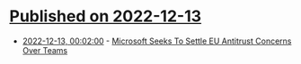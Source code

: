 # [Published on 2022-12-13](index.md)

* [2022-12-13, 00:02:00](https://slashdot.org/story/22/12/12/2254215/microsoft-seeks-to-settle-eu-antitrust-concerns-over-teams?utm_source=rss1.0mainlinkanon&utm_medium=feed) - [Microsoft Seeks To Settle EU Antitrust Concerns Over Teams](https://slashdot.org/story/22/12/12/2254215/microsoft-seeks-to-settle-eu-antitrust-concerns-over-teams?utm_source=rss1.0mainlinkanon&utm_medium=feed)
